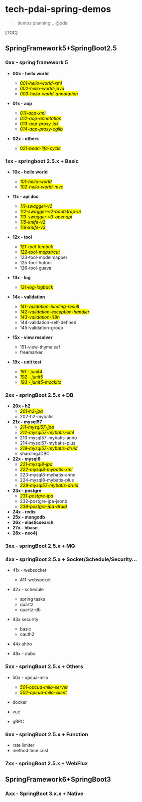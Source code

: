 # tech-pdai-spring-demos

> demos planning... @pdai

[TOC]

## SpringFramework5+SpringBoot2.5

### 0xx - spring framework 5

+ **00x - hello world**
    + <mark>*001-hello-world-xml*</mark>
    + <mark>*002-hello-world-java*</mark>
    + <mark>*003-hello-world-annotation*</mark>

+ **01x - aop**
    + <mark>*011-aop-xml*
    + <mark>*012-aop-annotation*
    + <mark>*013-aop-proxy-jdk*
    + <mark>*014-aop-proxy-cglib*

+ **02x - others**
    + <mark>*021-bean-life-cycle*

### 1xx - springboot 2.5.x + Basic

+ **10x - hello world**
    + <mark>*101-hello-world*
    + <mark>*102-hello-world-mvc*

+ **11x - api doc**
    + <mark>*111-swagger-v2*
    + <mark>*112-swagger-v2-bootstrap-ui*
    + <mark>*113-swagger-v3-openapi*
    + <mark>*115-knife-v2*
    + <mark>*116-knife-v3*

+ **12x - tool**
    + <mark>*121-tool-lombok*
    + <mark>*122-tool-mapstrcut*
    + 123-tool-modelmapper
    + 125-tool-hutool
    + 126-tool-guava

+ **13x - log**
    + <mark>*131-log-logback*

+ **14x - validation**
    + <mark>*141-validation-binding-result*
    + <mark>*142-validation-exception-handler*
    + <mark>*143-validation-i18n*
    + 144-validation-self-defined
    + 145-validation-group

+ **15x - view resolver**
    + 151-view-thymeleaf
    + freemarker
+ **19x - unit test**
    + <mark>*191 - junit4*
    + <mark>*192 - junit5*
    + <mark>*193 - junit5-mockito*

### 2xx - springBoot 2.5.x + DB

+ **20x - h2**
    + <mark>*201-h2-jpa*
    + 202-h2-mybatis
+ **21x - mysql57**
    + <mark>*211-mysql57-jpa*
    + <mark>*212-mysql57-mybatis-xml*
    + 213-mysql57-mybatis-anno
    + 214-mysql57-mybatis-plus
    + <mark>*219-mysql57-mybatis-druid*
    + shardingJDBC
+ **22x - mysql8**
    + <mark>*221-mysql8-jpa*
    + <mark>*222-mysql8-mybatis-xml*
    + 223-mysql8-mybatis-anno
    + 224-mysql8-mybatis-plus
    + <mark>*229-mysql57-mybatis-druid*
+ **23x - postgre**
  + <mark>*231-postgre-jpa*
  + 232-postgre-jpa-jsonb
  + <mark>*239-postgre-jpa-druid*
+ **24x - redis**
+ **25x - mongodb**
+ **26x - elasticsearch**
+ **27x - hbase**
+ **28x - neo4j**
### 3xx - springBoot 2.5.x + MQ


### 4xx - springBoot 2.5.x + Socket/Schedule/Security...

+ 41x - websocket
  + 411-websocket
+ 42x - schedule
  + spring tasks
  + quartz
  + quartz-db
+ 43x security
  + basic
  + oauth2
+ 44x shiro

+ 48x - dubo

### 5xx - springBoot 2.5.x + Others

+ 50x - opcua-milo
  + <mark>*501-opcua-milo-server*
  + <mark>*502-opcua-milo-client*

+ docker
+ vue
+ gRPC


### 6xx - springBoot 2.5.x + Function

+ rate limiter
+ method time cost

### 7xx - springBoot 2.5.x + WebFlux

## SpringFramework6+SpringBoot3
### Axx - SpringBoot 3.x.x + Native